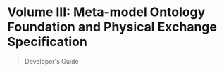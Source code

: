 # Volume III: Meta-model Ontology Foundation and Physical Exchange Specification 

> Developer's Guide





